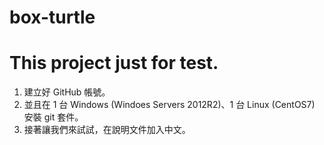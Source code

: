 # box-turtle
# This project just for test.

1. 建立好 GitHub 帳號。
2. 並且在 1 台 Windows (Windoes Servers 2012R2)、1 台 Linux (CentOS7)
   安裝 git 套件。
3. 接著讓我們來試試，在說明文件加入中文。
